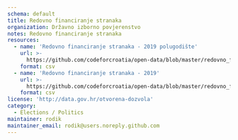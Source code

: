 ```yaml
---
schema: default
title: Redovno financiranje stranaka
organization: Državno izborno povjerenstvo
notes: Redovno financiranje stranaka
resources:
  - name: 'Redovno financiranje stranaka - 2019 polugodište'
    url: >-
      https://github.com/codeforcroatia/open-data/blob/master/redovno_financiranje_stranaka/redovito_financiranje_2019_polugodiste.CSV
    format: csv
  - name: 'Redovno financiranje stranaka - 2019'
    url: >-
      https://github.com/codeforcroatia/open-data/blob/master/redovno_financiranje_stranaka/redovito_financiranje_2019.CSV
    format: csv
license: 'http://data.gov.hr/otvorena-dozvola'
category:
  - Elections / Politics
maintainer: rodik
maintainer_email: rodik@users.noreply.github.com
---
```

